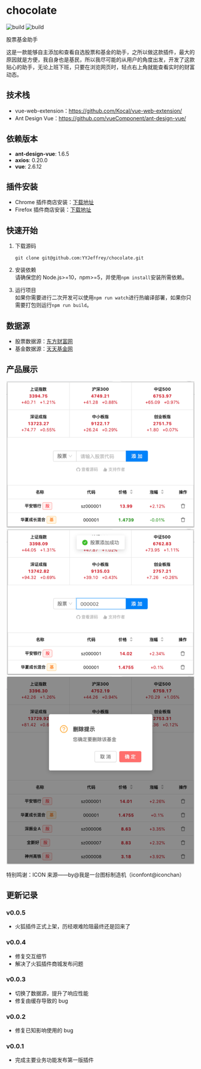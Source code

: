 # chocolate

![build](https://img.shields.io/badge/build-passing-brightgreen)
![build](https://img.shields.io/badge/license-GPL-blue)

股票基金助手

这是一款能够自主添加和查看自选股票和基金的助手，之所以做这款插件，最大的原因就是方便，我自身也是基民，所以我尽可能的从用户的角度出发，开发了这款贴心的助手，无论上班下班，只要在浏览网页时，轻点右上角就能查看实时的财富动态。

## 技术栈

- vue-web-extension：https://github.com/Kocal/vue-web-extension/
- Ant Design Vue：https://github.com/vueComponent/ant-design-vue/

## 依赖版本

- **ant-design-vue**: 1.6.5
- **axios**: 0.20.0
- **vue**: 2.6.12

## 插件安装

- Chrome 插件商店安装：[下载地址](https://chrome.google.com/webstore/detail/%E8%82%A1%E7%A5%A8%E5%9F%BA%E9%87%91%E5%8A%A9%E6%89%8B/mebdnpnlnndmpeaomicjibfkhnjlbjgi?hl=zh-CN&authuser=0)
- Firefox 插件商店安装：[下载地址](https://addons.mozilla.org/zh-CN/firefox/addon/%E8%82%A1%E7%A5%A8%E5%9F%BA%E9%87%91%E5%8A%A9%E6%89%8B/?src=search)

## 快速开始

1. 下载源码

   ```
   git clone git@github.com:YYJeffrey/chocolate.git
   ```

2. 安装依赖  
   请确保您的 Node.js>=10，npm>=5，并使用`npm install`安装所需依赖。

3. 运行项目  
   如果你需要进行二次开发可以使用`npm run watch`进行热编译部署，如果你只需要打包则运行`npm run build`。

## 数据源

- 股票数据源：[东方财富网](https://www.eastmoney.com/)
- 基金数据源：[天天基金网](https://fund.eastmoney.com/)

## 产品展示

<img src="./screenshot/p1.png" width="520px" /><br/>
<img src="./screenshot/p2.png" width="520px" /><br/>
<img src="./screenshot/p3.png" width="520px" /><br/>

特别鸣谢：ICON 来源——by@我是一台图标制造机（iconfont@iconchan）

## 更新记录

### v0.0.5

- 火狐插件正式上架，历经艰难险阻最终还是回来了

### v0.0.4

- 修复交互细节
- 解决了火狐插件商城发布问题

### v0.0.3

- 切换了数据源，提升了响应性能
- 修复由缓存导致的 bug

### v0.0.2

- 修复已知影响使用的 bug

### v0.0.1

- 完成主要业务功能发布第一版插件
